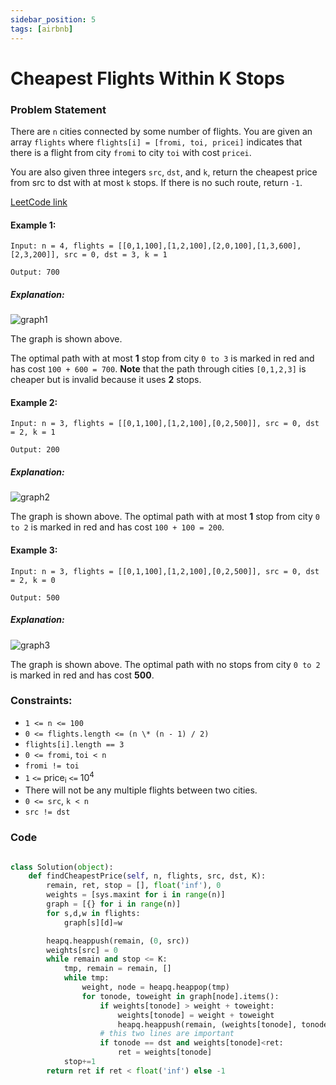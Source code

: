 ```yaml
---
sidebar_position: 5
tags: [airbnb]
---
```


# Cheapest Flights Within K Stops

### Problem Statement

There are `n` cities connected by some number of flights. You are given an array `flights` where `flights[i] = [fromi, toi, pricei]` indicates that there is a flight from city `fromi` to city `toi` with cost `pricei`.

You are also given three integers `src`, `dst`, and `k`, return the cheapest price from src to dst with at most `k` stops. If there is no such route, return `-1`.

[LeetCode link](https://leetcode.com/problems/cheapest-flights-within-k-stops)

#### Example 1:

```
Input: n = 4, flights = [[0,1,100],[1,2,100],[2,0,100],[1,3,600],[2,3,200]], src = 0, dst = 3, k = 1

Output: 700
```

##### Explanation:

![graph1](https://assets.leetcode.com/uploads/2022/03/18/cheapest-flights-within-k-stops-3drawio.png)

The graph is shown above.

The optimal path with at most **1** stop from city `0 to 3` is marked in red and has cost `100 + 600 = 700`.
**Note** that the path through cities `[0,1,2,3]` is cheaper but is invalid because it uses **2** stops.

#### Example 2:

```
Input: n = 3, flights = [[0,1,100],[1,2,100],[0,2,500]], src = 0, dst = 2, k = 1

Output: 200
```

##### Explanation:

![graph2](https://assets.leetcode.com/uploads/2022/03/18/cheapest-flights-within-k-stops-1drawio.png)

The graph is shown above.
The optimal path with at most **1** stop from city `0 to 2` is marked in red and has cost `100 + 100 = 200`.

#### Example 3:

```
Input: n = 3, flights = [[0,1,100],[1,2,100],[0,2,500]], src = 0, dst = 2, k = 0

Output: 500
```

##### Explanation:

![graph3](https://assets.leetcode.com/uploads/2022/03/18/cheapest-flights-within-k-stops-2drawio.png)

The graph is shown above.
The optimal path with no stops from city `0 to 2` is marked in red and has cost **500**.

### Constraints:

- `1 <= n <= 100`
- `0 <= flights.length <= (n \* (n - 1) / 2)`
- `flights[i].length == 3`
- `0 <= fromi`, `toi < n`
- `fromi != toi`
- `1` `<=` price<sub>i</sub> `<=` 10<sup>4</sup>
- There will not be any multiple flights between two cities.
- `0 <= src`, `k < n`
- `src != dst`

### Code

```python title="Python Code"

class Solution(object):
    def findCheapestPrice(self, n, flights, src, dst, K):
        remain, ret, stop = [], float('inf'), 0
        weights = [sys.maxint for i in range(n)]
        graph = [{} for i in range(n)]
        for s,d,w in flights:
            graph[s][d]=w

        heapq.heappush(remain, (0, src))
        weights[src] = 0
        while remain and stop <= K:
            tmp, remain = remain, []
            while tmp:
                weight, node = heapq.heappop(tmp)
                for tonode, toweight in graph[node].items():
                    if weights[tonode] > weight + toweight:
                        weights[tonode] = weight + toweight
                        heapq.heappush(remain, (weights[tonode], tonode))
                    # this two lines are important
                    if tonode == dst and weights[tonode]<ret:
                        ret = weights[tonode]
            stop+=1
        return ret if ret < float('inf') else -1
```
